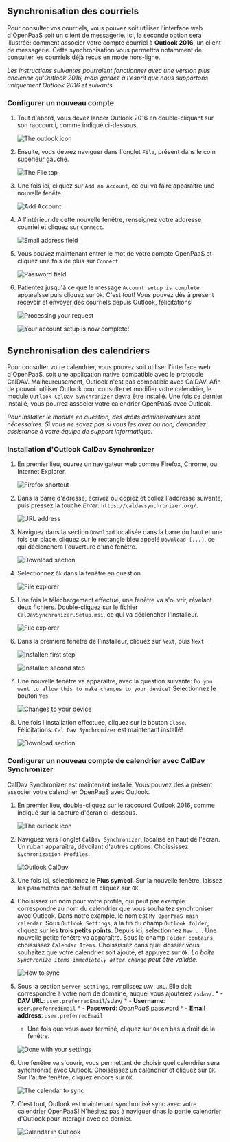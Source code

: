 ## Synchronisation des courriels

Pour consulter vos courriels, vous pouvez soit utiliser l'interface web d'OpenPaaS soit un client de messagerie. Ici, la seconde option sera illustrée: comment associer votre compte courriel à **Outlook 2016**, un client de messagerie. Cette synchronisation vous permettra notamment de consulter les courriels déjà reçus en mode hors-ligne.

*Les instructions suivantes pourraient fonctionner avec une version plus ancienne qu'Outlook 2016, mais gardez à l'esprit que nous supportons uniquement Outlook 2016 et suivants.*

### Configurer un nouveau compte

1. Tout d'abord, vous devez lancer Outlook 2016 en double-cliquant sur son raccourci, comme indiqué ci-dessous.

    ![The outlook icon](/account/assets/images/en/windows_home_outlook.png)

2. Ensuite, vous devrez naviguer dans l'onglet `File`, présent dans le coin supérieur gauche.

    ![The *File* tap](/account/assets/images/en/windows_setup_outlook_account_0.png)

3. Une fois ici, cliquez sur `Add an Account`, ce qui va faire apparaître une nouvelle fenête.

    ![Add Account](/account/assets/images/en/windows_setup_outlook_account_1.png)

4. A l'intérieur de cette nouvelle fenêtre, renseignez votre addresse courriel et cliquez sur `Connect`.

    ![Email address field](/account/assets/images/en/windows_setup_outlook_account_2.png)

5. Vous pouvez maintenant entrer le mot de votre compte OpenPaaS et cliquez une fois de plus sur `Connect`.

    ![Password field](/account/assets/images/en/windows_setup_outlook_account_3.png)

6. Patientez jusqu'à ce que le message `Account setup is complete` apparaîsse puis cliquez sur `Ok`. C'est tout! Vous pouvez dès à présent recevoir et envoyer des courriels depuis Outlook, félicitations!

    ![Processing your request](/account/assets/images/en/windows_setup_outlook_account_4.png)

    ![Your account setup is now complete!](/account/assets/images/en/windows_setup_outlook_account_5.png)

## Synchronisation des calendriers

Pour consulter votre calendrier, vous pouvez soit utiliser l'interface web d'OpenPaaS, soit une application native compatible avec le protocole CalDAV. Malheureusement, Outlook n'est pas compatible avec CalDAV. Afin de pouvoir utiliser Outlook pour consulter et modifier votre calendrier, le module `Outlook CalDav Synchronizer` devra être installé. Une fois ce dernier installé, vous pourrez associer votre calendrier OpenPaaS avec Outlook.

*Pour installer le module en question, des droits administrateurs sont nécessaires. Si vous ne savez pas si vous les avez ou non, demandez assistance à votre équipe de support informatique.*

### Installation d'Outlook CalDav Synchronizer

1. En premier lieu, ouvrez un navigateur web comme Firefox, Chrome, ou Internet Explorer.

    ![Firefox shortcut](/account/assets/images/en/windows_firefox_shortcut.png)

2. Dans la barre d'adresse, écrivez ou copiez et collez l'addresse suivante, puis pressez la touche *Enter*: `https://caldavsynchronizer.org/`.

    ![URL address](/account/assets/images/en/windows_install_caldavsynchronizer_2.png)

3. Naviguez dans la section `Download` localisée dans la barre du haut et une fois sur place, cliquez sur le rectangle bleu appelé `Download [...]`, ce qui déclenchera l'ouverture d'une fenêtre.

    ![Download section](/account/assets/images/en/windows_install_caldavsynchronizer_3.png)

4. Selectionnez `Ok` dans la fenêtre en question.

    ![File explorer](/account/assets/images/en/windows_install_caldavsynchronizer_4.png)

5. Une fois le téléchargement effectué, une fenêtre va s'ouvrir, révélant deux fichiers. Double-cliquez sur le fichier `CalDavSynchronizer.Setup.msi`, ce qui va déclencher l'installeur.

    ![File explorer](/account/assets/images/en/windows_install_caldavsynchronizer_5.png)

5. Dans la première fenêtre de l'installeur, cliquez sur `Next`, puis `Next`.

    ![Installer: first step](/account/assets/images/en/windows_install_caldavsynchronizer_6.png)

    ![Installer: second step](/account/assets/images/en/windows_install_caldavsynchronizer_7.png)

7. Une nouvelle fenêtre va apparaître, avec la question suivante: `Do you want to allow this to make changes to your device?` Selectionnez le bouton `Yes`.

    ![Changes to your device](/account/assets/images/en/windows_install_caldavsynchronizer_8.png)

8. Une fois l'installation effectuée, cliquez sur le bouton `Close`. Félicitations: `Cal Dav Synchronizer` est maintenant installé!

    ![Download section](/account/assets/images/en/windows_install_caldavsynchronizer_9.png)

### Configurer un nouveau compte de calendrier avec CalDav Synchronizer

CalDav Synchronizer est maintenant installé. Vous pouvez dès à présent associer votre calendrier OpenPaaS avec Outlook.

1. En premier lieu, double-cliquez sur le raccourci Outlook 2016, comme indiqué sur la capture d'écran ci-dessous.

    ![The outlook icon](/account/assets/images/en/windows_home_outlook.png)

2. Naviguez vers l'onglet `CalDav Synchronizer`, localisé en haut de l'écran. Un ruban apparaîtra, dévoilant d'autres options. Choississez `Sychronization Profiles`.

    ![Outlook CalDav](/account/assets/images/en/windows_setup_caldavsynchronizer_1.png)

3. Une fois ici, sélectionnez le **Plus symbol**. Sur la nouvelle fenêtre, laissez les paramêtres par défaut et cliquez sur `OK`.

4. Choisissez un nom pour votre profile, qui peut par exemple correspondre au nom du calendrier que vous souhaitez synchroniser avec Outlook. Dans notre example, le nom est `My OpenPaaS main calendar`. Sous `Outlook Settings`, à la fin du champ `Outlook folder`, cliquez sur les **trois petits points**. Depuis ici, selectionnez `New...`. Une nouvelle petite fenêtre va apparaître. Sous le champ `Folder contains`, choississez `Calendar Items`. Choississez dans quel dossier vous souhaitez que votre calendrier soit ajouté, et appuyez sur `Ok`.
*La boîte `Synchronize items immediately after change` peut être validée.*

    ![How to sync](/account/assets/images/en/windows_setup_caldavsynchronizer_2.png)

5. Sous la section `Server Settings`, remplissez `DAV URL`. Elle doit correspondre à votre nom de domaine, auquel vous ajouterez `/sdav/`.
        * - **DAV URL**: `user.preferredEmail`/sdav/
        * - **Username**: `user.preferredEmail`
        * - **Password**: *OpenPaaS* password
        * - **Email address**: `user.preferredEmail`
    * Une fois que vous avez terminé, cliquez sur `OK` en bas à droit de la fenêtre.

    ![Done with your settings](/account/assets/images/en/windows_setup_caldavsynchronizer_3.png)

6. Une fenêtre va s'ouvrir, vous permettant de choisir quel calendrier sera synchronisé avec Outlook. Choississez un calendrier et cliquez sur `OK`. Sur l'autre fenêtre, cliquez encore sur `OK`.

    ![The calendar to sync](/account/assets/images/en/windows_setup_caldavsynchronizer_4.png)

7. C'est tout, Outlook est maintenant synchronisé sync avec votre calendrier OpenPaaS! N'hésitez pas à naviguer dnas la partie calendrier d'Outlook pour interagir avec ce dernier.

    ![Calendar in Outlook](/account/assets/images/en/windows_setup_caldavsynchronizer_5.png)
